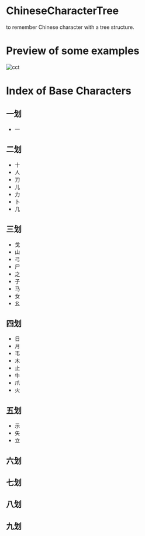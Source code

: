 # ChineseCharacterTree
to remember Chinese character with a tree structure.



# Preview of some examples

![cct](http://www.plantuml.com/plantuml/proxy?cache=no&src=https://raw.githubusercontent.com/imharrywu/ChineseCharacterTree/main/index.iuml)


# Index of Base Characters

## 一划
- 一

## 二划
- 十
- 人
- 刀
- 儿
- 力
- 卜
- 几

## 三划
- 戈
- 山
- 弓
- 尸
- 之
- 子
- 马
- 女
- 幺

## 四划
- 日
- 月
- 韦
- 木
- 止
- 牛
- 爪
- 火

## 五划
- 示
- 矢
- 立

## 六划

## 七划

## 八划

## 九划
